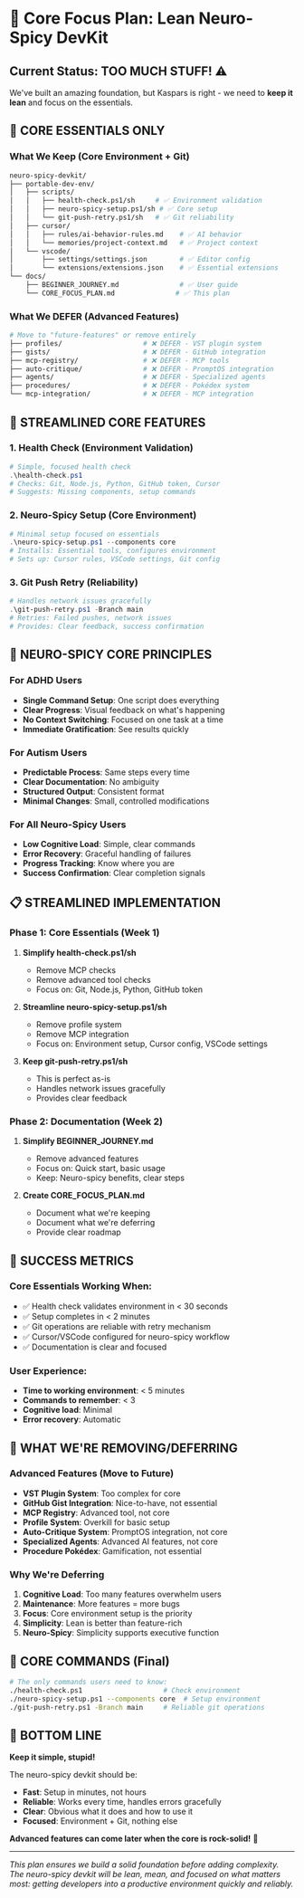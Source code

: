 # 🎯 Core Focus Plan: Lean Neuro-Spicy DevKit

## **Current Status: TOO MUCH STUFF!** ⚠️

We've built an amazing foundation, but Kaspars is right - we need to **keep it lean** and focus on the essentials.

## **🎯 CORE ESSENTIALS ONLY**

### **What We Keep (Core Environment + Git)**
```bash
neuro-spicy-devkit/
├── portable-dev-env/
│   ├── scripts/
│   │   ├── health-check.ps1/sh     # ✅ Environment validation
│   │   ├── neuro-spicy-setup.ps1/sh # ✅ Core setup
│   │   └── git-push-retry.ps1/sh   # ✅ Git reliability
│   ├── cursor/
│   │   ├── rules/ai-behavior-rules.md    # ✅ AI behavior
│   │   └── memories/project-context.md   # ✅ Project context
│   └── vscode/
│       ├── settings/settings.json        # ✅ Editor config
│       └── extensions/extensions.json    # ✅ Essential extensions
└── docs/
    ├── BEGINNER_JOURNEY.md               # ✅ User guide
    └── CORE_FOCUS_PLAN.md               # ✅ This plan
```

### **What We DEFER (Advanced Features)**
```bash
# Move to "future-features" or remove entirely
├── profiles/                    # ❌ DEFER - VST plugin system
├── gists/                       # ❌ DEFER - GitHub integration
├── mcp-registry/                # ❌ DEFER - MCP tools
├── auto-critique/               # ❌ DEFER - PromptOS integration
├── agents/                      # ❌ DEFER - Specialized agents
├── procedures/                  # ❌ DEFER - Pokédex system
└── mcp-integration/             # ❌ DEFER - MCP integration
```

## **🚀 STREAMLINED CORE FEATURES**

### **1. Health Check (Environment Validation)**
```powershell
# Simple, focused health check
.\health-check.ps1
# Checks: Git, Node.js, Python, GitHub token, Cursor
# Suggests: Missing components, setup commands
```

### **2. Neuro-Spicy Setup (Core Environment)**
```powershell
# Minimal setup focused on essentials
.\neuro-spicy-setup.ps1 --components core
# Installs: Essential tools, configures environment
# Sets up: Cursor rules, VSCode settings, Git config
```

### **3. Git Push Retry (Reliability)**
```powershell
# Handles network issues gracefully
.\git-push-retry.ps1 -Branch main
# Retries: Failed pushes, network issues
# Provides: Clear feedback, success confirmation
```

## **🧠 NEURO-SPICY CORE PRINCIPLES**

### **For ADHD Users**
- **Single Command Setup**: One script does everything
- **Clear Progress**: Visual feedback on what's happening
- **No Context Switching**: Focused on one task at a time
- **Immediate Gratification**: See results quickly

### **For Autism Users**
- **Predictable Process**: Same steps every time
- **Clear Documentation**: No ambiguity
- **Structured Output**: Consistent format
- **Minimal Changes**: Small, controlled modifications

### **For All Neuro-Spicy Users**
- **Low Cognitive Load**: Simple, clear commands
- **Error Recovery**: Graceful handling of failures
- **Progress Tracking**: Know where you are
- **Success Confirmation**: Clear completion signals

## **📋 STREAMLINED IMPLEMENTATION**

### **Phase 1: Core Essentials (Week 1)**
1. **Simplify health-check.ps1/sh**
   - Remove MCP checks
   - Remove advanced tool checks
   - Focus on: Git, Node.js, Python, GitHub token

2. **Streamline neuro-spicy-setup.ps1/sh**
   - Remove profile system
   - Remove MCP integration
   - Focus on: Environment setup, Cursor config, VSCode settings

3. **Keep git-push-retry.ps1/sh**
   - This is perfect as-is
   - Handles network issues gracefully
   - Provides clear feedback

### **Phase 2: Documentation (Week 2)**
1. **Simplify BEGINNER_JOURNEY.md**
   - Remove advanced features
   - Focus on: Quick start, basic usage
   - Keep: Neuro-spicy benefits, clear steps

2. **Create CORE_FOCUS_PLAN.md**
   - Document what we're keeping
   - Document what we're deferring
   - Provide clear roadmap

## **🎯 SUCCESS METRICS**

### **Core Essentials Working When:**
- ✅ Health check validates environment in < 30 seconds
- ✅ Setup completes in < 2 minutes
- ✅ Git operations are reliable with retry mechanism
- ✅ Cursor/VSCode configured for neuro-spicy workflow
- ✅ Documentation is clear and focused

### **User Experience:**
- **Time to working environment**: < 5 minutes
- **Commands to remember**: < 3
- **Cognitive load**: Minimal
- **Error recovery**: Automatic

## **🚨 WHAT WE'RE REMOVING/DEFERRING**

### **Advanced Features (Move to Future)**
- **VST Plugin System**: Too complex for core
- **GitHub Gist Integration**: Nice-to-have, not essential
- **MCP Registry**: Advanced tool, not core
- **Profile System**: Overkill for basic setup
- **Auto-Critique System**: PromptOS integration, not core
- **Specialized Agents**: Advanced AI features, not core
- **Procedure Pokédex**: Gamification, not essential

### **Why We're Deferring**
1. **Cognitive Load**: Too many features overwhelm users
2. **Maintenance**: More features = more bugs
3. **Focus**: Core environment setup is the priority
4. **Simplicity**: Lean is better than feature-rich
5. **Neuro-Spicy**: Simplicity supports executive function

## **🎯 CORE COMMANDS (Final)**

```bash
# The only commands users need to know:
./health-check.ps1                    # Check environment
./neuro-spicy-setup.ps1 --components core  # Setup environment
./git-push-retry.ps1 -Branch main     # Reliable git operations
```

## **🚀 BOTTOM LINE**

**Keep it simple, stupid!** 

The neuro-spicy devkit should be:
- **Fast**: Setup in minutes, not hours
- **Reliable**: Works every time, handles errors gracefully
- **Clear**: Obvious what it does and how to use it
- **Focused**: Environment + Git, nothing else

**Advanced features can come later when the core is rock-solid!** 🎯

---

*This plan ensures we build a solid foundation before adding complexity. The neuro-spicy devkit will be lean, mean, and focused on what matters most: getting developers into a productive environment quickly and reliably.*

